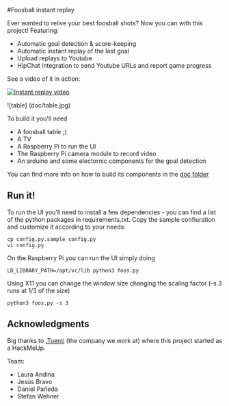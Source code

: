 #Foosball instant replay

Ever wanted to relive your best foosball shots? Now you can with this project!
Featuring:
 * Automatic goal detection & score-keeping
 * Automatic instant replay of the last goal
 * Upload replays to Youtube
 * HipChat integration to send Youtube URLs and report game progress

See a video of it in action:

[![Instant replay video](https://img.youtube.com/vi/zIOYY5FBt6w/0.jpg)](https://www.youtube.com/watch?v=zIOYY5FBt6w)

![table]
(doc/table.jpg)

To build it you'll need
 * A foosball table ;)
 * A TV
 * A Raspberry Pi to run the UI
 * The Raspberry Pi camera module to record video
 * An arduino and some electornic components for the goal detection

You can find more info on how to build its components in the [doc folder](doc/HWSetup.md)

## Run it!

To run the UI you'll need to install a few dependencies - you can find a list of the python packages in requirements.txt.
Copy the sample confiuration and customize it according to your needs:
```
cp config.py.sample config.py
vi config.py
```

On the Raspberry Pi you can run the UI simply doing
```
LD_LIBRARY_PATH=/opt/vc/lib python3 foos.py
```

Using X11 you can change the window size changing the scaling factor (-s 3 runs at 1/3 of the size)
```
python3 foos.py -s 3
```

## Acknowledgments

Big thanks to [.Tuenti](http://www.tuenti.com) (the company we work at) where this project started as a HackMeUp.

Team:
 * Laura Andina
 * Jesús Bravo
 * Daniel Pañeda
 * Stefan Wehner
